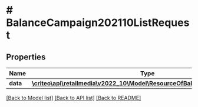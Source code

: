 # # BalanceCampaign202110ListRequest

## Properties

Name | Type | Description | Notes
------------ | ------------- | ------------- | -------------
**data** | [**\criteo\api\retailmedia\v2022_10\Model\ResourceOfBalanceCampaign202110[]**](ResourceOfBalanceCampaign202110.md) |  | [optional]

[[Back to Model list]](../../README.md#models) [[Back to API list]](../../README.md#endpoints) [[Back to README]](../../README.md)
